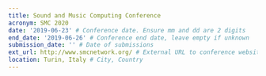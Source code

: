 ```yaml
---
title: Sound and Music Computing Conference
acronym: SMC 2020
date: '2019-06-23' # Conference date. Ensure mm and dd are 2 digits
end_date: '2019-06-26' # Conference end date, leave empty if unknown
submission_date: '' # Date of submissions
ext_url: http://www.smcnetwork.org/ # External URL to conference website
location: Turin, Italy # City, Country
---
```

